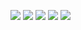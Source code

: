 
![](http://github-profile-summary-cards.vercel.app/api/cards/profile-details?username=diyorbekravshanqulov&theme=cobalt2)
![](http://github-profile-summary-cards.vercel.app/api/cards/repos-per-language?username=diyorbekravshanqulov&theme=cobalt2)
![](http://github-profile-summary-cards.vercel.app/api/cards/most-commit-language?username=diyorbekravshanqulov&theme=cobalt2)
![](http://github-profile-summary-cards.vercel.app/api/cards/stats?username=diyorbekravshanqulov&theme=cobalt2)
![](http://github-profile-summary-cards.vercel.app/api/cards/productive-time?username=diyorbekravshanqulov&theme=cobalt2&utcOffset=8)
